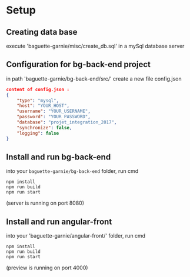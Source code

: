Setup
=====

Creating data base
------------------
execute 'baguette-garnie/misc/create_db.sql' in a mySql database server


Configuration for bg-back-end project
-------------------------------------
in path 'baguette-garnie/bg-back-end/src/' create a new file config.json


```json
content of config.json :
{
    "type": "mysql",  
    "host": "YOUR_HOST",  
    "username": "YOUR_USERNAME",  
    "password": "YOUR_PASSWORD",  
    "database": "projet_integration_2017",  
    "synchronize": false,  
    "logging": false  
}
```


Install and run bg-back-end
---------------------------
into your `baguette-garnie/bg-back-end` folder, run cmd
```
npm install
npm run build
npm run start
```
(server is running on port 8080)


Install and run angular-front
-----------------------------
into your 'baguette-garnie/angular-front/' folder, run cmd
```
npm install
npm run build
npm run start
```
(preview is running on port 4000)
